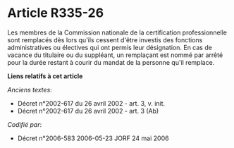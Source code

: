 # Article R335-26

Les membres de la Commission nationale de la certification professionnelle sont remplacés dès lors qu'ils cessent d'être
investis des fonctions administratives ou électives qui ont permis leur désignation. En cas de vacance du titulaire ou du
suppléant, un remplaçant est nommé par arrêté pour la durée restant à courir du mandat de la personne qu'il remplace.

**Liens relatifs à cet article**

_Anciens textes_:

  - Décret n°2002-617 du 26 avril 2002 - art. 3, v. init.
  - Décret n°2002-617 du 26 avril 2002 - art. 3 (Ab)

_Codifié par_:

  - Décret n°2006-583 2006-05-23 JORF 24 mai 2006
